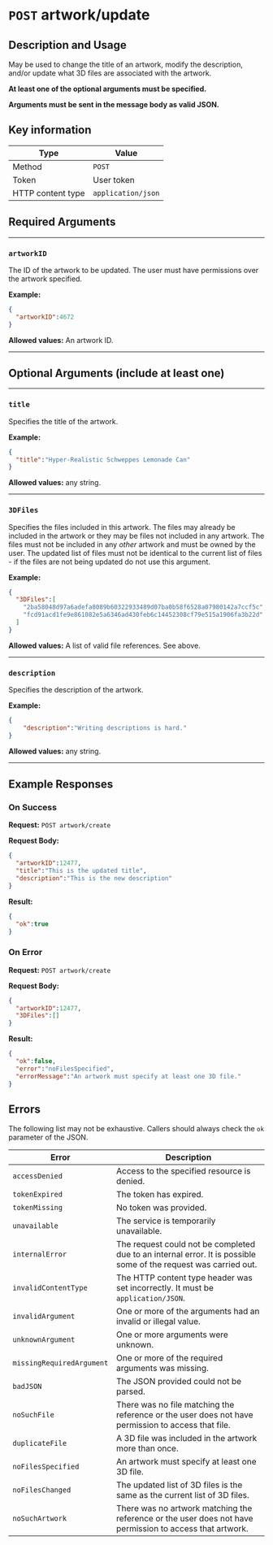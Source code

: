 # `POST` artwork/update

## Description and Usage

May be used to change the title of an artwork, modify the description, and/or update what 3D files are associated with the artwork.

**At least one of the optional arguments must be specified.**

**Arguments must be sent in the message body as valid JSON.**

## Key information

| Type | Value |
| - | - |
| Method | `POST` |
| Token | User token |
| HTTP content type | `application/json` |

## Required Arguments

___

### `artworkID`

The ID of the artwork to be updated. The user must have permissions over the artwork specified.

**Example:**
```json
{
  "artworkID":4672
}
```

**Allowed values:** An artwork ID.

___


## Optional Arguments (include at least one)


___
### `title`

Specifies the title of the artwork.

**Example:**
```json
{
  "title":"Hyper-Realistic Schweppes Lemonade Can"
}
```

**Allowed values:** any string.

___

### `3DFiles`

Specifies the files included in this artwork. The files may already be included in the artwork or they may be files not included in any artwork. The files must not be included in any *other* artwork and must be owned by the user. The updated list of files must not be identical to the current list of files - if the files are not being updated do not use this argument.

**Example:**
```json
{
  "3DFiles":[
    "2ba58048d97a6adefa8089b60322933489d07ba0b58f6528a07980142a7ccf5c",
    "fcd91acd1fe9e861082e5a6346ad430feb6c14452308cf79e515a1906fa3b22d"
  ]
}
```

**Allowed values:** A list of valid file references. See above.

___

### `description`

Specifies the description of the artwork.

**Example:**
```json
{
    "description":"Writing descriptions is hard."
}
```

**Allowed values:** any string.

___


## Example Responses

### On Success

**Request:** `POST artwork/create`

**Request Body:**
```json
{
  "artworkID":12477,
  "title":"This is the updated title",
  "description":"This is the new description"
}

```

**Result:**
```json
{
  "ok":true
}
```

### On Error

**Request:** `POST artwork/create`

**Request Body:**
```json
{
  "artworkID":12477,
  "3DFiles":[]
}
```

**Result:**
```json
{
  "ok":false,
  "error":"noFilesSpecified",
  "errorMessage":"An artwork must specify at least one 3D file."
}
```

## Errors

The following list may not be exhaustive. Callers should always check the `ok` parameter of the JSON.

| Error | Description |
| - | - |
| `accessDenied` | Access to the specified resource is denied. |
| `tokenExpired` | The token has expired. |
| `tokenMissing` | No token was provided. |
| `unavailable` | The service is temporarily unavailable. |
| `internalError` | The request could not be completed due to an internal error. It is possible some of the request was carried out. |
| `invalidContentType` | The HTTP content type header was set incorrectly. It must be `application/JSON`. |
| `invalidArgument` | One or more of the arguments had an invalid or illegal value. |
| `unknownArgument` | One or more arguments were unknown. |
| `missingRequiredArgument` | One or more of the required arguments was missing. |
| `badJSON` | The JSON provided could not be parsed. |
| `noSuchFile` | There was no file matching the reference or the user does not have permission to access that file. |
| `duplicateFile` | A 3D file was included in the artwork more than once. |
| `noFilesSpecified` | An artwork must specify at least one 3D file. |
| `noFilesChanged` | The updated list of 3D files is the same as the current list of 3D files.  |
| `noSuchArtwork` | There was no artwork matching the reference or the user does not have permission to access that artwork. |

